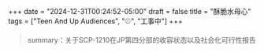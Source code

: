 +++
date = "2024-12-31T00:24:52-05:00"
draft = false
title = "酥脆水母心"
tags = ["Teen And Up Audiences", "⚾️", "工事中"]
+++

> summary：关于SCP-1210在JP第四分部的收容状态以及社会化可行性报告